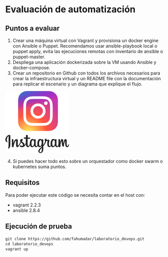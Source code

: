 # Evaluación de automatización
## Puntos a evaluar
1. Crear una máquina virtual con Vagrant y provisiona un docker engine con Ansible o Puppet. Recomendamos usar ansible-playbook local o puppet apply, evita las ejecuciones remotas con inventario de ansible o puppet-master.
2. Despliega una aplicación dockerizada sobre la VM usando Ansible y docker-compose.
3. Crear un repositorio en Github con todos los archivos necesarios para crear la infraestructura virtual y un README file con la documentación para replicar el escenario y un diagrama que explique el flujo.

![Screenshot](diagrama.png)

4. Si puedes hacer todo esto sobre un orquestador como docker swarm o kubernetes suma puntos.
## Requisitos
Para poder ejecutar este código se necesita contar en el host con:
* vagrant 2.2.3
* ansible 2.8.4

## Ejecución de prueba
```
git clone https://github.com/fahumadar/laboratorio_devops.git
cd laboratorio_devops
vagrant up
```
